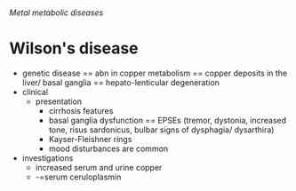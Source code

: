 ###### Metal metabolic diseases


# Wilson's disease
- genetic disease == abn in copper metabolism == copper deposits in the liver/ basal ganglia == hepato-lenticular degeneration
- clinical 
    + presentation
        * cirrhosis features
        * basal ganglia dysfunction == EPSEs (tremor, dystonia, increased tone, risus sardonicus, bulbar signs of dysphagia/ dysarthira)
        * Kayser-Fleishner rings
        * mood disturbances are common
- investigations
    + increased serum and urine copper
    + -=serum ceruloplasmin